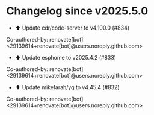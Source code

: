 # Changelog since v2025.5.0
- ⬆️ Update cdr/code-server to v4.100.0 (#834)

Co-authored-by: renovate[bot] <29139614+renovate[bot]@users.noreply.github.com> 
- ⬆️ Update esphome to v2025.4.2 (#833)

Co-authored-by: renovate[bot] <29139614+renovate[bot]@users.noreply.github.com> 
- ⬆️ Update mikefarah/yq to v4.45.4 (#832)

Co-authored-by: renovate[bot] <29139614+renovate[bot]@users.noreply.github.com> 
